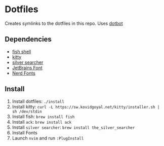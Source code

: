 # Dotfiles

Creates symlinks to the dotfiles in this repo. Uses [dotbot](https://github.com/anishathalye/dotbot)

## Dependencies
- [fish shell](https://fishshell.com)
- [kitty](https://sw.kovidgoyal.net/kitty)
- [silver searcher](https://github.com/ggreer/the_silver_searcher)
- [JetBrains Font](https://www.jetbrains.com/lp/mono/#how-to-install)
- [Nerd Fonts](https://github.com/ryanoasis/nerd-fonts#option-4-homebrew-fonts)

## Install

1. Install dotfiles: `./install`
2. Install kitty: `curl -L https://sw.kovidgoyal.net/kitty/installer.sh | sh /dev/stdin`
3. Install fish: `brew install fish`
4. Install `ack`: `brew install ack`
5. Install `silver searcher`: `brew install the_silver_searcher`
6. Install Fonts
7. Launch `nvim` and run `:PlugInstall`

